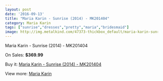 ```yaml
---
layout: post
date: '2016-09-13'
title: "Maria Karin - Sunrise (2014) - MK201404"
category: Maria Karin
tags: ["sunrise","dresses","pretty","maria","bridesmaid"]
image: http://img.metalkind.com/47373-thickbox_default/maria-karin-sunrise-2014-mk201404.jpg
---
```

Maria Karin - Sunrise (2014) - MK201404

On Sales: **$369.99**
<a href="https://www.metalkind.com/en/maria-karin/13496-maria-karin-sunrise-2014-mk201404.html"><amp-img layout="responsive" width="600" height="600" src="//img.metalkind.com/47373-thickbox_default/maria-karin-sunrise-2014-mk201404.jpg" alt="Maria Karin - Sunrise (2014) - MK201404 0" /></a>
<a href="https://www.metalkind.com/en/maria-karin/13496-maria-karin-sunrise-2014-mk201404.html"><amp-img layout="responsive" width="600" height="600" src="//img.metalkind.com/47374-thickbox_default/maria-karin-sunrise-2014-mk201404.jpg" alt="Maria Karin - Sunrise (2014) - MK201404 1" /></a>
<a href="https://www.metalkind.com/en/maria-karin/13496-maria-karin-sunrise-2014-mk201404.html"><amp-img layout="responsive" width="600" height="600" src="//img.metalkind.com/47375-thickbox_default/maria-karin-sunrise-2014-mk201404.jpg" alt="Maria Karin - Sunrise (2014) - MK201404 2" /></a>
<a href="https://www.metalkind.com/en/maria-karin/13496-maria-karin-sunrise-2014-mk201404.html"><amp-img layout="responsive" width="600" height="600" src="//img.metalkind.com/47376-thickbox_default/maria-karin-sunrise-2014-mk201404.jpg" alt="Maria Karin - Sunrise (2014) - MK201404 3" /></a>

Buy it: [Maria Karin - Sunrise (2014) - MK201404](https://www.metalkind.com/en/maria-karin/13496-maria-karin-sunrise-2014-mk201404.html "Maria Karin - Sunrise (2014) - MK201404")

View more: [Maria Karin](https://www.metalkind.com/en/158-maria-karin "Maria Karin")